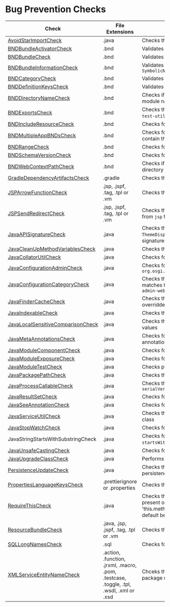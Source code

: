 # Bug Prevention Checks

Check | File Extensions | Description
----- | --------------- | -----------
[AvoidStarImportCheck](https://checkstyle.sourceforge.io/config_imports.html#AvoidStarImport) | .java | Checks that there are no import statements that use the * notation. |
[BNDBundleActivatorCheck](checks/bnd_bundle_activator_check.markdown#bndbundleactivatorcheck) | .bnd | Validates property value for `Bundle-Activator` |
[BNDBundleCheck](checks/bnd_bundle_check.markdown#bndbundlecheck) | .bnd | Validates `Liferay-Releng-*` properties |
[BNDBundleInformationCheck](checks/bnd_bundle_information_check.markdown#bndbundleinformationcheck) | .bnd | Validates property values for `Bundle-Version`, `Bundle-Name` and `Bundle-SymbolicName` |
[BNDCategoryCheck](checks/bnd_category_check.markdown#bndcategorycheck) | .bnd | Validates `Liferay-Releng-Category` properties |
[BNDDefinitionKeysCheck](checks/bnd_definition_keys_check.markdown#bnddefinitionkeyscheck) | .bnd | Validates definition keys in `.bnd` files |
[BNDDirectoryNameCheck](checks/bnd_directory_name_check.markdown#bnddirectorynamecheck) | .bnd | Checks if the directory names of the submodules match the parent module name |
[BNDExportsCheck](checks/bnd_exports_check.markdown#bndexportscheck) | .bnd | Checks that modules not ending with `-api`, `-client`, `-spi`, `-tablig`, `-test-util` do not export packages |
[BNDIncludeResourceCheck](checks/bnd_include_resource_check.markdown#bndincluderesourcecheck) | .bnd | Checks for unnesecarry including of `test-classes/integration` |
[BNDMultipleAppBNDsCheck](checks/bnd_multiple_app_bnds_check.markdown#bndmultipleappbndscheck) | .bnd | Checks for duplicate `app.bnd` (when both `/apps/` and `/apps/dxp/` contain the same module) |
[BNDRangeCheck](checks/bnd_range_check.markdown#bndrangecheck) | .bnd | Checks for use or range expressions |
[BNDSchemaVersionCheck](checks/bnd_schema_version_check.markdown#bndschemaversioncheck) | .bnd | Checks for incorrect use of property `Liferay-Require-SchemaVersion` |
[BNDWebContextPathCheck](checks/bnd_web_context_path_check.markdown#bndwebcontextpathcheck) | .bnd | Checks if the property value for `Web-ContextPath` matches the module directory |
[GradleDependencyArtifactsCheck](checks/gradle_dependency_artifacts_check.markdown#gradledependencyartifactscheck) | .gradle | Checks that value `default` is not used for attribute `version` |
[JSPArrowFunctionCheck](checks/jsp_arrow_function_check.markdown#jsparrowfunctioncheck) | .jsp, .jspf, .tag, .tpl or .vm | Checks that there are no array functions |
[JSPSendRedirectCheck](checks/jsp_send_redirect_check.markdown#jspsendredirectcheck) | .jsp, .jspf, .tag, .tpl or .vm | Checks that there are no calls to `HttpServletResponse.sendRedirect` from `jsp` files |
[JavaAPISignatureCheck](checks/java_api_signature_check.markdown#javaapisignaturecheck) | .java | Checks that types `HttpServletRequest`, `HttpServletResponse`, `ThemeDisplay`, and `ServiceContext` are not used in API method signatures |
[JavaCleanUpMethodVariablesCheck](checks/java_clean_up_method_variables_check.markdown#javacleanupmethodvariablescheck) | .java | Checks that variables in `Tag` classes get cleaned up properly |
[JavaCollatorUtilCheck](checks/java_collator_util_check.markdown#javacollatorutilcheck) | .java | Checks for correct use of `Collator` |
[JavaConfigurationAdminCheck](checks/java_configuration_admin_check.markdown#javaconfigurationadmincheck) | .java | Checks for correct use of `location == ?` when calling `org.osgi.service.cm.ConfigurationAdmin#createFactoryConfiguration` |
[JavaConfigurationCategoryCheck](checks/java_configuration_category_check.markdown#javaconfigurationcategorycheck) | .java | Checks that the value of `category` in `@ExtendedObjectClassDefinition` matches the `categoryKey` of the corresponding class in `configuration-admin-web` |
[JavaFinderCacheCheck](checks/java_finder_cache_check.markdown#javafindercachecheck) | .java | Checks that the method `BasePersistenceImpl.fetchByPrimaryKey` is overridden, when using `FinderPath` |
[JavaIndexableCheck](checks/java_indexable_check.markdown#javaindexablecheck) | .java | Checks that the type gets returned when using annotation `@Indexable` |
[JavaLocalSensitiveComparisonCheck](checks/java_local_sensitive_comparison_check.markdown#javalocalsensitivecomparisoncheck) | .java | Checks that `java.text.Collator` is used when comparing localized values |
[JavaMetaAnnotationsCheck](checks/java_meta_annotations_check.markdown#javametaannotationscheck) | .java | Checks for correct use of attributes `description` and `name` in annotation `@aQute.bnd.annotation.metatype.Meta` |
[JavaModuleComponentCheck](checks/java_module_component_check.markdown#javamodulecomponentcheck) | .java | Checks for use of `@Component` in `-api` or `-spi` modules |
[JavaModuleExposureCheck](checks/java_module_exposure_check.markdown#javamoduleexposurecheck) | .java | Checks for exposure of SPI types in API |
[JavaModuleTestCheck](checks/java_module_test_check.markdown#javamoduletestcheck) | .java | Checks package names in tests |
[JavaPackagePathCheck](checks/java_package_path_check.markdown#javapackagepathcheck) | .java | Checks that the package name matches the file location |
[JavaProcessCallableCheck](checks/java_process_callable_check.markdown#javaprocesscallablecheck) | .java | Checks that a class implementing `ProcessCallable` assigns a `serialVersionUID` |
[JavaResultSetCheck](checks/java_result_set_check.markdown#javaresultsetcheck) | .java | Checks for correct use `java.sql.ResultSet.getInt(int)` |
[JavaSeeAnnotationCheck](checks/java_see_annotation_check.markdown#javaseeannotationcheck) | .java | Checks for nested annotations inside `@see` |
[JavaServiceUtilCheck](checks/java_service_util_check.markdown#javaserviceutilcheck) | .java | Checks that there are no calls to `*ServiceImpl` from a `*ServiceUtil` class |
[JavaStopWatchCheck](checks/java_stop_watch_check.markdown#javastopwatchcheck) | .java | Checks for potential NullPointerException when using `StopWatch` |
JavaStringStartsWithSubstringCheck | .java | Checks for uses of `contains` followed by `substring`, which should be `startsWith` instead |
[JavaUnsafeCastingCheck](checks/java_unsafe_casting_check.markdown#javaunsafecastingcheck) | .java | Checks for potential ClassCastException |
[JavaUpgradeClassCheck](checks/java_upgrade_class_check.markdown#javaupgradeclasscheck) | .java | Performs several checks on Upgrade classes |
[PersistenceUpdateCheck](checks/persistence_update_check.markdown#persistenceupdatecheck) | .java | Checks that there are no stale references in service code from persistence updates |
[PropertiesLanguageKeysCheck](checks/properties_language_keys_check.markdown#propertieslanguagekeyscheck) | .prettierignore or .properties | Checks that there is no HTML markup in language keys |
[RequireThisCheck](https://checkstyle.sourceforge.io/config_coding.html#RequireThis) | .java | Checks that references to instance variables and methods of the present object are explicitly of the form 'this.varName' or 'this.methodName(args)' and that those references don't rely on the default behavior when 'this.' is absent. |
[ResourceBundleCheck](checks/resource_bundle_check.markdown#resourcebundlecheck) | .java, .jsp, .jspf, .tag, .tpl or .vm | Checks that there are no calls to `java.util.ResourceBundle.getBundle` |
[SQLLongNamesCheck](checks/sql_long_names_check.markdown#sqllongnamescheck) | .sql | Checks for table and column names that exceed 30 characters |
[XMLServiceEntityNameCheck](checks/xml_service_entity_name_check.markdown#xmlserviceentitynamecheck) | .action, .function, .jrxml, .macro, .pom, .testcase, .toggle, .tpl, .wsdl, .xml or .xsd | Chceks that the entity name in `service.xml` does not equal the package name |